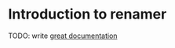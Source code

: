 # Introduction to renamer

TODO: write [great documentation](http://jacobian.org/writing/what-to-write/)

